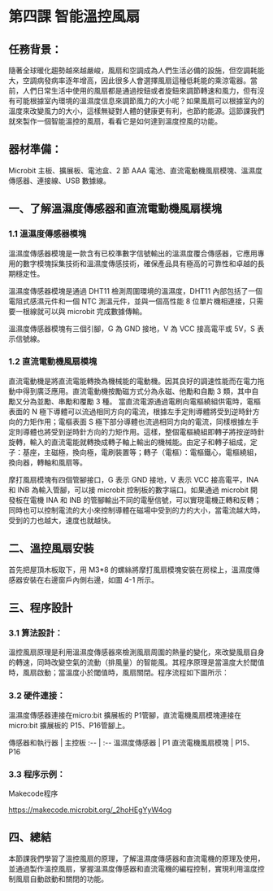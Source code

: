 # 第四課 智能溫控風扇 

## 任務背景： 
<P>
    隨著全球暖化趨勢越來越嚴峻，風扇和空調成為人們生活必備的設施，但空調耗能大，空調病發病率逐年增高，因此很多人會選擇風扇這種低耗能的乘涼電器。當前，人們日常生活中使用的風扇都是通過按鈕或者旋鈕來調節轉速和風力，但有沒有可能根據室內環境的溫濕度信息來調節風力的大小呢？如果風扇可以根據室內的溫度來改變風力的大小，這樣無疑對人體的健康更有利，也節約能源。這節課我們就來製作一個智能溫控的風扇，看看它是如何達到溫度控風的功能。 
<P>
 
## 器材準備： 
<P>
Microbit 主板、擴展板、電池盒、2 節 AAA 電池、直流電動機風扇模塊、溫濕度傳感器、連接線、USB 數據線。 
<P>
 
## 一、了解溫濕度傳感器和直流電動機風扇模塊 

### 1.1 溫濕度傳感器模塊 
<P>
溫濕度傳感器模塊是一款含有已校準數字信號輸出的溫濕度覆合傳感器，它應用專用的數字模塊採集技術和溫濕度傳感技術，確保產品具有極高的可靠性和卓越的長期穩定性。 
<P>
<P>
溫濕度傳感器模塊是通過 DHT11 檢測周圍環境的溫濕度，DHT11 內部包括了一個電阻式感濕元件和一個 NTC 測溫元件，並與一個高性能 8 位單片機相連接，只需要一根線就可以與 microbit 完成數據傳輸。 
<P>
<P>
溫濕度傳感器模塊有三個引腳，G 為 GND 接地，V 為 VCC 接高電平或 5V，S 表示信號線。 
<P>

### 1.2 直流電動機風扇模塊 
<P>
直流電動機是將直流電能轉換為機械能的電動機。因其良好的調速性能而在電力拖動中得到廣泛應用。直流電動機按勵磁方式分為永磁、他勵和自勵 3 類，其中自勵又分為並勵、串勵和覆勵 3 種。 當直流電源通過電刷向電樞繞組供電時，電樞表面的 N 極下導體可以流過相同方向的電流，根據左手定則導體將受到逆時針方向的力矩作用；電樞表面 S 極下部分導體也流過相同方向的電流，同樣根據左手定則導體也將受到逆時針方向的力矩作用。這樣，整個電樞繞組即轉子將按逆時針旋轉，輸入的直流電能就轉換成轉子軸上輸出的機械能。由定子和轉子組成，定子：基座，主磁極，換向極，電刷裝置等；轉子（電樞）：電樞鐵心，電樞繞組，換向器，轉軸和風扇等。 
<P>    
<P>
    摩打風扇模塊有四個管腳接口，G 表示 GND 接地，V 表示 VCC 接高電平，INA 和 INB 為輸入管腳，可以接 microbit 控制板的數字端口。如果通過 microbit 開發板在電機 INA 和 INB 的管腳輸出不同的電壓信號，可以實現電機正轉和反轉；同時也可以控制電流的大小來控制導體在磁場中受到的力的大小，當電流越大時， 受到的力也越大，速度也就越快。 
<P>
 
## 二、溫控風扇安裝 
<P>    
首先把屋頂木板取下，用 M3*8 的螺絲將摩打風扇模塊安裝在房樑上，溫濕度傳感器安裝在右邊窗戶內側右邊，如圖 4-1 所示。
<P>
 
## 三、程序設計 

### 3.1 算法設計： 
<P>
溫控風扇原理是利用溫濕度傳感器來檢測風扇周圍的熱量的變化，來改變風扇自身的轉速，同時改變空氣的流動（排風量）的智能風。其程序原理是當溫度大於閾值時，風扇啟動；當溫度小於閾值時，風扇關閉。程序流程如下圖所示：
<P>
    
### 3.2 硬件連接： 
<P>
溫濕度傳感器連接在micro:bit 擴展板的 P1管腳，直流電機風扇模塊連接在 micro:bit 擴展板的 P15、P16管腳上。 
<P>
傳感器和執行器 | 主控板
:-- | :--
溫濕度傳感器 | P1 
直流電機風扇模塊 | P15、P16 

### 3.3 程序示例： 
<P>
Makecode程序 

 

https://makecode.microbit.org/_2hoHEgYyW4og 
<P>

## 四、總結 
<P>
本節課我們學習了溫控風扇的原理，了解溫濕度傳感器和直流電機的原理及使用，並通過製作溫控風扇，掌握溫濕度傳感器和直流電機的編程控制，實現利用溫度控制風扇自動啟動和關閉的功能。 
<P>
 
